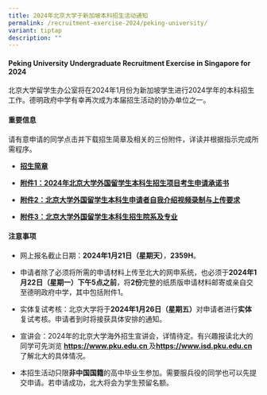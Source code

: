 ```yaml
---
title: 2024年北京大学于新加坡本科招生活动通知
permalink: /recruitment-exercise-2024/peking-university/
variant: tiptap
description: ""
---
```

<h4><strong>Peking University Undergraduate Recruitment Exercise in Singapore for 2024</strong></h4><p></p><p>北京大学留学生办公室将在2024年1月份为新加坡学生进行2024学年的本科招生工作。德明政府中学有幸再次成为本届招生活动的协办单位之一。</p><h4><strong>重要信息</strong></h4><p>请有意申请的同学点击并下载招生简章及相关的三份附件，详读并根据指示完成所需程序。</p><ul data-tight="true" class="tight"><li><p><strong><a href="/files/2024_Peking_University_zhaosheng_jianzhang.pdf" rel="noopener noreferrer nofollow" target="_blank">招生简章</a></strong></p></li><li><p><strong><a href="/files/2014_1_Peking_University.pdf" rel="noopener noreferrer nofollow" target="_blank">附件1：2024年北京大学外国留学生本科生招生项目考生申请承诺书</a></strong></p></li><li><p><strong><a href="/files/2014_2_Peking_University.pdf" rel="noopener noreferrer nofollow" target="_blank">附件2：北京大学外国留学生本科生申请者自我介绍视频录制与上传要求</a></strong></p></li><li><p><strong><a href="/files/2014_3_Peking_University.pdf" rel="noopener noreferrer nofollow" target="_blank">附件3：北京大学外国留学生本科生招生院系及专业</a></strong></p><p></p></li></ul><h4><strong>注意事项</strong></h4><ul data-tight="true" class="tight"><li><p>网上报名截止日期：<strong>2024年1月21日（星期天）</strong>，<strong>2359H</strong>。</p></li><li><p>申请者除了必须将所需的申请材料上传至北大的网申系统，也必须于<strong>2024年1月22日（星期一）下午5点之前</strong>，将<strong>2份</strong>完整的纸质版申请材料邮寄或亲自交至德明政府中学，其中包括附件1。</p></li><li><p>实体复试考核：北京大学将于<strong>2024年1月26日（星期五）</strong>对申请者进行<strong>实体</strong>复试考核。申请者到时将接获具体安排的通知。&nbsp;</p></li><li><p>宣讲会：2024年的北京大学海外招生宣讲会，详情待定。有兴趣报读北大的同学可先浏览 <strong><a href="https://www.pku.edu.cn" rel="noopener noreferrer nofollow" target="_blank">https://www.pku.edu.cn </a></strong>及<strong><a href="https://www.isd.pku.edu.cn" rel="noopener noreferrer nofollow" target="_blank">https://www.isd.pku.edu.cn </a></strong>了解北大的具体情况。</p></li><li><p>本招生活动只限<strong>非中国国籍</strong>的高中毕业生参加。需要服兵役的同学也可以先提交申请。若申请成功，北大将会为学生预留名额。</p></li></ul><p></p>